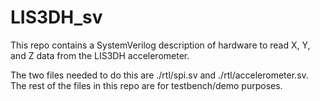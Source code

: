 # LIS3DH_sv

This repo contains a SystemVerilog description of hardware to read X, Y, and Z data from the LIS3DH accelerometer. 

The two files needed to do this are ./rtl/spi.sv and ./rtl/accelerometer.sv. The rest of the files in this repo are for testbench/demo purposes.
